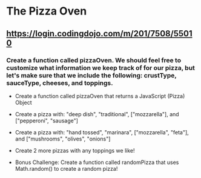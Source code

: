 # The Pizza Oven

## https://login.codingdojo.com/m/201/7508/55010


### Create a function called pizzaOven. We should feel free to customize what information we keep track of for our pizza, but let's make sure that we include the following: crustType, sauceType, cheeses, and toppings.

* Create a function called pizzaOven that returns a JavaScript (Pizza) Object

* Create a pizza with: "deep dish", "traditional", ["mozzarella"], and ["pepperoni", "sausage"]

* Create a pizza with: "hand tossed", "marinara", ["mozzarella", "feta"], and ["mushrooms", "olives", "onions"]

* Create 2 more pizzas with any toppings we like!

* Bonus Challenge: Create a function called randomPizza that uses Math.random() to create a random pizza!